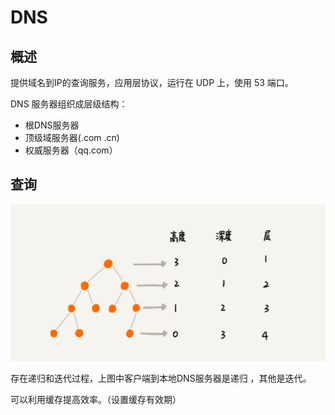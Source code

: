 # DNS

## 概述

提供域名到IP的查询服务，应用层协议，运行在 UDP 上，使用 53 端口。

DNS 服务器组织成层级结构：

* 根DNS服务器
* 顶级域服务器\(.com .cn\)
* 权威服务器（qq.com）

## 查询

![DNS  &#x67E5;&#x8BE2;&#x8FC7;&#x7A0B;](../../.gitbook/assets/image%20%2829%29.png)

存在递归和迭代过程，上图中客户端到本地DNS服务器是递归 ，其他是迭代。

可以利用缓存提高效率。（设置缓存有效期）

